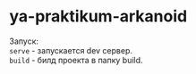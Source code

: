 # ya-praktikum-arkanoid
Запуск:  
`serve` - запускается dev сервер.  
`build` - билд проекта в папку build.
